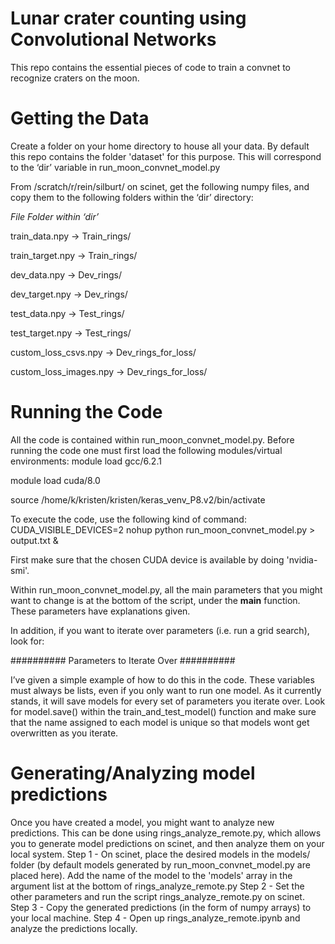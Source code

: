 # Lunar crater counting using Convolutional Networks

This repo contains the essential pieces of code to train a convnet to recognize craters on the moon. 

# Getting the Data
Create a folder on your home directory to house all your data. By default this repo contains the folder 'dataset' for this purpose. This will correspond to the ‘dir’ variable in run_moon_convnet_model.py

From /scratch/r/rein/silburt/ on scinet, get the following numpy files, and copy them to the following folders within the ‘dir’ directory:

*File*				*Folder within ‘dir’*

train_data.npy   	->	Train_rings/

train_target.npy   	-> 	Train_rings/

dev_data.npy		->	Dev_rings/

dev_target.npy		->	Dev_rings/

test_data.npy		->	Test_rings/

test_target.npy		->	Test_rings/

custom_loss_csvs.npy	->	Dev_rings_for_loss/

custom_loss_images.npy	->	Dev_rings_for_loss/

# Running the Code
All the code is contained within run_moon_convnet_model.py. Before running the code one must first load the following modules/virtual environments:
module load gcc/6.2.1 

module load cuda/8.0

source /home/k/kristen/kristen/keras_venv_P8.v2/bin/activate 

To execute the code, use the following kind of command: CUDA_VISIBLE_DEVICES=2 nohup python run_moon_convnet_model.py > output.txt &

First make sure that the chosen CUDA device is available by doing 'nvidia-smi'.

Within run_moon_convnet_model.py, all the main parameters that you might want to change is at the bottom of the script, under the __main__ function. These parameters have explanations given. 

In addition, if you want to iterate over parameters (i.e. run a grid search), look for:

########## Parameters to Iterate Over ########## 

I’ve given a simple example of how to do this in the code. These variables must always be lists, even if you only want to run one model. As it currently stands, it will save models for every set of parameters you iterate over. Look for model.save() within the train_and_test_model() function and make sure that the name assigned to each model is unique so that models wont get overwritten as you iterate.

# Generating/Analyzing model predictions
Once you have created a model, you might want to analyze new predictions. This can be done using rings_analyze_remote.py, which allows you to generate model predictions on scinet, and then analyze them on your local system. 
Step 1 - On scinet, place the desired models in the models/ folder (by default models generated by run_moon_convnet_model.py are placed here). Add the name of the model to the 'models' array in the argument list at the bottom of rings_analyze_remote.py
Step 2 - Set the other parameters and run the script rings_analyze_remote.py on scinet.
Step 3 - Copy the generated predictions (in the form of numpy arrays) to your local machine.
Step 4 - Open up rings_analyze_remote.ipynb and analyze the predictions locally. 
